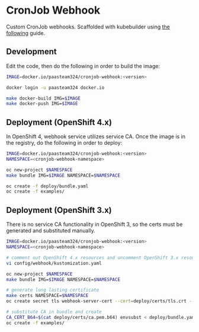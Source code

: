 # CronJob Webhook

Custom CronJob webhooks. Scaffolded with kubebuilder using [the following](https://book.kubebuilder.io/reference/webhook-for-core-types.html) guide.

## Development

Edit the code, then do the following in order to build the image:

```bash
IMAGE=docker.io/paasteam324/cronjob-webhook:<version>

docker login -u paasteam324 docker.io

make docker-build IMG=$IMAGE
make docker-push IMG=$IMAGE
```

## Deployment (OpenShift 4.x)

In OpenShift 4, webhook service utilizes service CA. Once the image is in the registry, do the following in order to deploy:

```bash
IMAGE=docker.io/paasteam324/cronjob-webhook:<version>
NAMESPACE=<cronjob-webhook-namespace>

oc new-project $NAMESPACE
make bundle IMG=$IMAGE NAMESPACE=$NAMESPACE

oc create -f deploy/bundle.yaml
oc create -f examples/
```

## Deployment (OpenShift 3.x)

There is no service CA functionality in OpenShift 3, so the certs must be generated and substituted manually.

```bash
IMAGE=docker.io/paasteam324/cronjob-webhook:<version>
NAMESPACE=<cronjob-webhook-namespace>

# comment out OpenShift 4.x resources and uncomment OpenShift 3.x resources
vi config/webhook/kustomization.yaml

oc new-project $NAMESPACE
make bundle IMG=$IMAGE NAMESPACE=$NAMESPACE

# generate long lasting certificate
make certs NAMESPACE=$NAMESPACE
oc create secret tls webhook-server-cert --cert=deploy/certs/tls.crt --key=deploy/certs/tls.key -n $NAMESPACE

# substitute CA in bundle and create
CA_CERT_B64=$(cat deploy/certs/ca.pem.b64) envsubst < deploy/bundle.yaml | oc create -f -
oc create -f examples/
```

